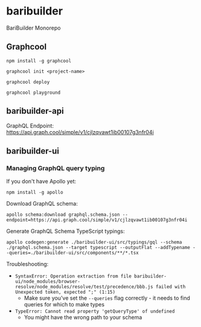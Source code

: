 # baribuilder
BariBuilder Monorepo

## Graphcool

`npm install -g graphcool`

`graphcool init <project-name>`

`graphcool deploy`

`graphcool playground`

## baribuilder-api

GraphQL Endpoint: https://api.graph.cool/simple/v1/cjlzqvawt1ib00107g3nfr04i

## baribuilder-ui

### Managing GraphQL query typing
If you don't have Apollo yet:

`npm install -g apollo`

Download GraphQL schema:

`apollo schema:download graphql.schema.json --endpoint=https://api.graph.cool/simple/v1/cjlzqvawt1ib00107g3nfr04i`

Generate GraphQL Schema TypeScript typings:

`apollo codegen:generate ./baribuilder-ui/src/typings/gql --schema ./graphql.schema.json --target typescript --outputFlat --addTypename --queries=./baribuilder-ui/src/components/**/*.tsx`

Troubleshooting:
* `SyntaxError: Operation extraction from file baribuilder-ui/node_modules/browser-resolve/node_modules/resolve/test/precedence/bbb.js failed with 
   Unexpected token, expected ";" (1:15)`
    * Make sure you've set the `--queries` flag correctly - it needs to find queries for which to make types
* `TypeError: Cannot read property 'getQueryType' of undefined`
    * You might have the wrong path to your schema 


